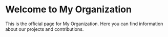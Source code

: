 # Welcome to My Organization

This is the official page for My Organization. Here you can find information about our projects and contributions.

